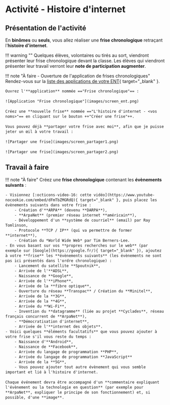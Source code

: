 # Activité - Histoire d'internet

## Présentation de l'activité

En **binômes** ou **seuls**, vous allez réaliser une **frise chronologique** retraçant l'**histoire d'internet**.

!!! warning ""
    Quelques élèves, volontaires ou tirés au sort, viendront présenter leur frise chronologique devant la classe. Les élèves qui viendront présenter leur travail verront leur **note de participation augmenter**.

!!! note "À faire - Ouverture de l'application de frises chronologiques"
    Rendez-vous sur la [liste des applications de votre ENT](https://enthdf.fr/welcome){ target="_blank" }.

    Ouvrez l'**application** nommée =="Frise chronologique"== :

    ![Application "Frise chronologique"](images/screen_ent.png)

    Créez une **nouvelle frise** nommée =="L'histoire d'internet - <vos noms>"== en cliquant sur le bouton ++"Créer une frise"++.

    Vous pouvez déjà **partager votre frise avec moi**, afin que je puisse jeter un œil à votre travail :

    ![Partager une frise](images/screen_partager1.png)

    ![Partager une frise](images/screen_partager2.png)

## Travail à faire

!!! note "À faire"
    Créez une **frise chronologique** contenant les **évènements suivants** :

    - Visionnez [:octicons-video-16: cette vidéo](https://www.youtube-nocookie.com/embed/dFmTbZMGRdQ){ target="_blank" }, puis placez les évènements suivants dans votre frise :
        - Création d'**ARPA** (devenu **DARPA**),
        - **ArpaNet** (premier réseau internet **américain**),
        - Développement d'un **système de courriel** (email) par Ray Tomlinson,
        - Protocole **TCP / IP** (qui va permettre de former **internet**),
        - Création du *World Wide Web* par Tim Berners-Lee.
    - En vous basant sur vos **propres recherches sur le web** (par exemple sur [Google](https://google.fr/){ target="_blank" }), ajoutez à votre **frise** les **évènements suivants** (les évènements ne sont pas ici présentés dans l'ordre chronologique) :
        - Lancement du satellite **Spoutnik**,
        - Arrivée de l'**ADSL**,
        - Naissance de **Google**,
        - Arrivée de l'**iPhone**,
        - Arrivée de la **fibre optique**,
        - Ouverture du réseau **Transpac** / Création du **Minitel**,
        - Arrivée de la **3G**,
        - Arrivée de la **4G**,
        - Arrivée du **Wi-Fi**,
        - Invention du **datagramme** (liée au projet **Cyclades**, réseau français concurrent de **ArpaNet**),
        - **Démocratisation d'internet**,
        - Arrivée de l'**internet des objets**.
    - Voici quelques **éléments facultatifs** que vous pouvez ajouter à votre frise s'il vous reste du temps :
        - Naissance d'**Android**,
        - Naissance de **Facebook**,
        - Arrivée du langage de programmation **PHP**,
        - Arrivée du langage de programmation **JavaScript**
        - Arrivée de la **5G**,
        - Vous pouvez ajouter tout autre évènement qui vous semble important et lié à l'histoire d'internet.

    Chaque événement devra être accompagné d'un **commentaire expliquant l'évènement ou la technologie en question** (par exemple pour **ArpaNet**, expliquer le principe de son fonctionnement) et, si possible, d'une **image**.